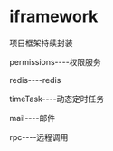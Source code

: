 # iframework
项目框架持续封装

permissions----权限服务

redis----redis

timeTask----动态定时任务

mail----邮件

rpc----远程调用
